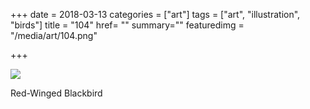 +++
date = 2018-03-13
categories = ["art"]
tags = ["art", "illustration", "birds"]
title = "104"
href= ""
summary=""
featuredimg = "/media/art/104.png"

+++

<img src="/media/art/104.png" />

Red-Winged Blackbird
